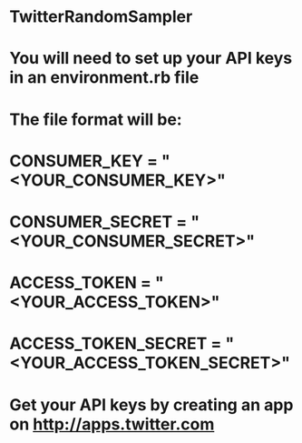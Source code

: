# TwitterRandomSampler
# You will need to set up your API keys in an environment.rb file
# The file format will be:
# CONSUMER_KEY = "<YOUR_CONSUMER_KEY>"
# CONSUMER_SECRET = "<YOUR_CONSUMER_SECRET>"
# ACCESS_TOKEN = "<YOUR_ACCESS_TOKEN>"
# ACCESS_TOKEN_SECRET = "<YOUR_ACCESS_TOKEN_SECRET>"
#
# Get your API keys by creating an app on http://apps.twitter.com
